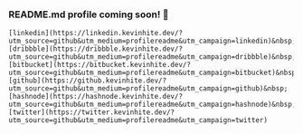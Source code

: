 ### README.md profile coming soon! 👋


    [linkedin](https://linkedin.kevinhite.dev/?utm_source=github&utm_medium=profilereadme&utm_campaign=linkedin)&nbsp;
    [dribbble](https://dribbble.kevinhite.dev/?utm_source=github&utm_medium=profilereadme&utm_campaign=dribbble)&nbsp;
    [bitbucket](https://bitbucket.kevinhite.dev/?utm_source=github&utm_medium=profilereadme&utm_campaign=bitbucket)&nbsp;
    [github](https://github.kevinhite.dev/?utm_source=github&utm_medium=profilereadme&utm_campaign=github)&nbsp;
    [hashnode](https://hashnode.kevinhite.dev/?utm_source=github&utm_medium=profilereadme&utm_campaign=hashnode)&nbsp;
    [twitter](https://twitter.kevinhite.dev/?utm_source=github&utm_medium=profilereadme&utm_campaign=twitter)
  

<!--
**kevhite/kevhite** is a ✨ _special_ ✨ repository because its `README.md` (this file) appears on your GitHub profile.

Here are some ideas to get you started:

- 🔭 I’m currently working on ...
- 🌱 I’m currently learning ...
- 👯 I’m looking to collaborate on ...
- 🤔 I’m looking for help with ...
- 💬 Ask me about ...
- 📫 How to reach me: ...
- 😄 Pronouns: ...
- ⚡ Fun fact: ...
-->
